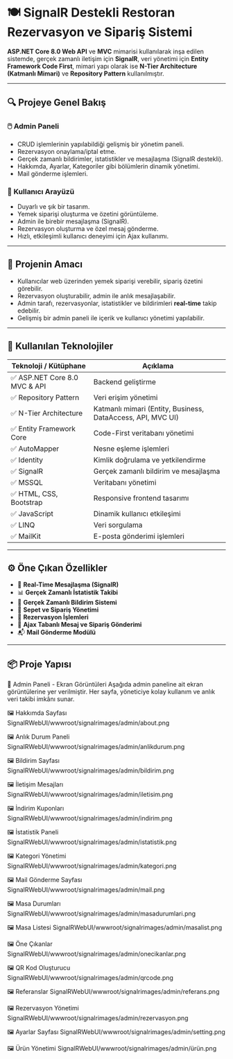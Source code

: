 # 🍽️ SignalR Destekli Restoran Rezervasyon ve Sipariş Sistemi

**ASP.NET Core 8.0 Web API** ve **MVC** mimarisi kullanılarak inşa edilen sistemde, gerçek zamanlı iletişim için **SignalR**, veri yönetimi için **Entity Framework Code First**, mimari yapı olarak ise **N-Tier Architecture (Katmanlı Mimari)** ve **Repository Pattern** kullanılmıştır.

---

## 🔍 Projeye Genel Bakış

### 🖱️ Admin Paneli

- CRUD işlemlerinin yapılabildiği gelişmiş bir yönetim paneli.
- Rezervasyon onaylama/iptal etme.
- Gerçek zamanlı bildirimler, istatistikler ve mesajlaşma (SignalR destekli).
- Hakkımda, Ayarlar, Kategoriler gibi bölümlerin dinamik yönetimi.
- Mail gönderme işlemleri.

### 👤 Kullanıcı Arayüzü

- Duyarlı ve şık bir tasarım.
- Yemek siparişi oluşturma ve özetini görüntüleme.
- Admin ile birebir mesajlaşma (SignalR).
- Rezervasyon oluşturma ve özel mesaj gönderme.
- Hızlı, etkileşimli kullanıcı deneyimi için Ajax kullanımı.

---

## 🎯 Projenin Amacı

- Kullanıcılar web üzerinden yemek siparişi verebilir, sipariş özetini görebilir.
- Rezervasyon oluşturabilir, admin ile anlık mesajlaşabilir.
- Admin tarafı, rezervasyonlar, istatistikler ve bildirimleri **real-time** takip edebilir.
- Gelişmiş bir admin paneli ile içerik ve kullanıcı yönetimi yapılabilir.

---

## 🧰 Kullanılan Teknolojiler

| Teknoloji / Kütüphane       | Açıklama                                                                 |
|----------------------------|--------------------------------------------------------------------------|
| ✅ ASP.NET Core 8.0 MVC & API | Backend geliştirme                                                         |
| ✅ Repository Pattern        | Veri erişim yönetimi                                                     |
| ✅ N-Tier Architecture       | Katmanlı mimari (Entity, Business, DataAccess, API, MVC UI)              |                          
| ✅ Entity Framework Core    | Code-First veritabanı yönetimi                                           |
| ✅ AutoMapper               | Nesne eşleme işlemleri                                                   |
| ✅ Identity                 | Kimlik doğrulama ve yetkilendirme                                       |
| ✅ SignalR                  | Gerçek zamanlı bildirim ve mesajlaşma                                    |
| ✅ MSSQL                    | Veritabanı yönetimi                                                      |
| ✅ HTML, CSS, Bootstrap     | Responsive frontend tasarımı                                             |
| ✅ JavaScript               | Dinamik kullanıcı etkileşimi                                             |
| ✅ LINQ                    | Veri sorgulama                                                           |
| ✅ MailKit                  | E-posta gönderimi işlemleri                                              |

---

## ⚙️ Öne Çıkan Özellikler

- 🔴 **Real-Time Mesajlaşma (SignalR)**
- 📊 **Gerçek Zamanlı İstatistik Takibi**
- 🔔 **Gerçek Zamanlı Bildirim Sistemi**
- 🛒 **Sepet ve Sipariş Yönetimi**
- 📝 **Rezervasyon İşlemleri**
- 📩 **Ajax Tabanlı Mesaj ve Sipariş Gönderimi**
- 📬 **Mail Gönderme Modülü**

---

## 📦 Proje Yapısı

📸 Admin Paneli - Ekran Görüntüleri
Aşağıda admin paneline ait ekran görüntülerine yer verilmiştir. Her sayfa, yöneticiye kolay kullanım ve anlık veri takibi imkânı sunar.

🖼️ Hakkımda Sayfası
SignalRWebUI/wwwroot/signalrimages/admin/about.png


🖼️ Anlık Durum Paneli
SignalRWebUI/wwwroot/signalrimages/admin/anlikdurum.png

🖼️ Bildirim Sayfası
SignalRWebUI/wwwroot/signalrimages/admin/bildirim.png

🖼️ İletişim Mesajları
SignalRWebUI/wwwroot/signalrimages/admin/iletisim.png

🖼️ İndirim Kuponları
SignalRWebUI/wwwroot/signalrimages/admin/indirim.png

🖼️ İstatistik Paneli
SignalRWebUI/wwwroot/signalrimages/admin/istatistik.png

🖼️ Kategori Yönetimi
SignalRWebUI/wwwroot/signalrimages/admin/kategori.png

🖼️ Mail Gönderme Sayfası
SignalRWebUI/wwwroot/signalrimages/admin/mail.png

🖼️ Masa Durumları
SignalRWebUI/wwwroot/signalrimages/admin/masadurumlari.png

🖼️ Masa Listesi
SignalRWebUI/wwwroot/signalrimages/admin/masalist.png

🖼️ Öne Çıkanlar
SignalRWebUI/wwwroot/signalrimages/admin/onecikanlar.png

🖼️ QR Kod Oluşturucu
SignalRWebUI/wwwroot/signalrimages/admin/qrcode.png

🖼️ Referanslar
SignalRWebUI/wwwroot/signalrimages/admin/referans.png

🖼️ Rezervasyon Yönetimi
SignalRWebUI/wwwroot/signalrimages/admin/rezervasyon.png

🖼️ Ayarlar Sayfası
SignalRWebUI/wwwroot/signalrimages/admin/setting.png

🖼️ Ürün Yönetimi
SignalRWebUI/wwwroot/signalrimages/admin/ürün.png

